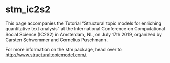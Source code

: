 # stm_ic2s2
This page accompanies the Tutorial “Structural topic models for enriching quantitative text analysis” at the International Conference on Computational Social Science (IC2S2) in Amsterdam, NL, on July 17th 2019, organized by Carsten Schwemmer and Cornelius Puschmann.

For more information on the stm package, head over to http://www.structuraltopicmodel.com/.
